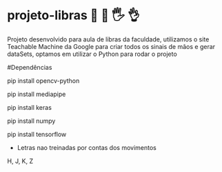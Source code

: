 # projeto-libras  🤘 🤚 🖐️ 👌

Projeto desenvolvido para aula de libras da faculdade, utilizamos o site Teachable Machine da Google para criar todos os sinais de mãos e gerar dataSets, optamos em utilizar o Python para rodar o projeto 

#Dependências

pip install opencv-python

pip install mediapipe

pip install keras

pip install numpy

pip install tensorflow

- Letras nao treinadas por contas dos movimentos 

H, J, K, Z
